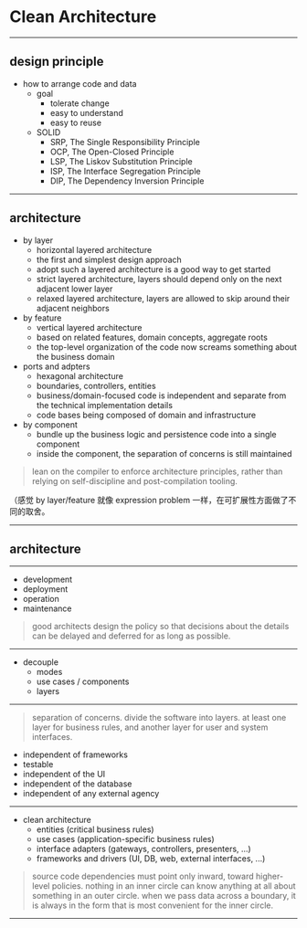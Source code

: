 # Clean Architecture

---

## design principle

- how to arrange code and data
    - goal
        - tolerate change
        - easy to understand
        - easy to reuse
    - SOLID
        - SRP, The Single Responsibility Principle
        - OCP, The Open-Closed Principle
        - LSP, The Liskov Substitution Principle
        - ISP, The Interface Segregation Principle
        - DIP, The Dependency Inversion Principle

---

## architecture

- by layer
    - horizontal layered architecture
    - the first and simplest design approach
    - adopt such a layered architecture is a good way to get started
    - strict layered architecture, layers should depend only on the next adjacent lower layer
    - relaxed layered architecture, layers are allowed to skip around their adjacent neighbors
- by feature
    - vertical layered architecture
    - based on related features, domain concepts, aggregate roots
    - the top-level organization of the code now screams something about the business domain
- ports and adpters
    - hexagonal architecture
    - boundaries, controllers, entities
    - business/domain-focused code is independent and separate from the technical implementation details
    - code bases being composed of domain and infrastructure
- by component
    - bundle up the business logic and persistence code into a single component
    - inside the component, the separation of concerns is still maintained

> lean on the compiler to enforce architecture principles,
> rather than relying on self-discipline and post-compilation tooling.

（感觉 by layer/feature 就像 expression problem 一样，在可扩展性方面做了不同的取舍。

---

## architecture

---

- development
- deployment
- operation
- maintenance

> good architects design the policy so that decisions about the details can be
> delayed and deferred for as long as possible.

---

- decouple
    - modes
    - use cases / components
    - layers

---

> separation of concerns.
> divide the software into layers.
> at least one layer for business rules, and another layer for user and system interfaces.

- independent of frameworks
- testable
- independent of the UI
- independent of the database
- independent of any external agency

---

- clean architecture
    - entities (critical business rules)
    - use cases (application-specific business rules)
    - interface adapters (gateways, controllers, presenters, ...)
    - frameworks and drivers (UI, DB, web, external interfaces, ...)

> source code dependencies must point only inward, toward higher-level policies.
> nothing in an inner circle can know anything at all about something in an outer circle.
> when we pass data across a boundary, it is always in the form that is most convenient for the inner circle.

---


